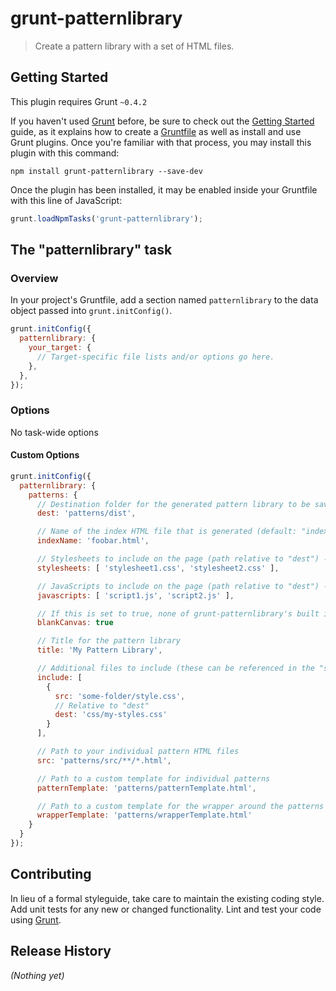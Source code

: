 # grunt-patternlibrary

> Create a pattern library with a set of HTML files.

## Getting Started
This plugin requires Grunt `~0.4.2`

If you haven't used [Grunt](http://gruntjs.com/) before, be sure to check out the [Getting Started](http://gruntjs.com/getting-started) guide, as it explains how to create a [Gruntfile](http://gruntjs.com/sample-gruntfile) as well as install and use Grunt plugins. Once you're familiar with that process, you may install this plugin with this command:

```shell
npm install grunt-patternlibrary --save-dev
```

Once the plugin has been installed, it may be enabled inside your Gruntfile with this line of JavaScript:

```js
grunt.loadNpmTasks('grunt-patternlibrary');
```

## The "patternlibrary" task

### Overview
In your project's Gruntfile, add a section named `patternlibrary` to the data object passed into `grunt.initConfig()`.

```js
grunt.initConfig({
  patternlibrary: {
    your_target: {
      // Target-specific file lists and/or options go here.
    },
  },
});
```

### Options
No task-wide options

#### Custom Options

```js
grunt.initConfig({
  patternlibrary: {
    patterns: {
      // Destination folder for the generated pattern library to be saved in
      dest: 'patterns/dist',

      // Name of the index HTML file that is generated (default: "index.html")
      indexName: 'foobar.html',

      // Stylesheets to include on the page (path relative to "dest") -- will be output in sequential order in the HEAD of the document
      stylesheets: [ 'stylesheet1.css', 'stylesheet2.css' ],

      // JavaScripts to include on the page (path relative to "dest") -- wil be output in sequential order at the bottom of the BODY tag in the document
      javascripts: [ 'script1.js', 'script2.js' ],

      // If this is set to true, none of grunt-patternlibrary's built in CSS or JS will be brought through to the output (optional)
      blankCanvas: true

      // Title for the pattern library
      title: 'My Pattern Library',

      // Additional files to include (these can be referenced in the "stylesheets" and "javascripts" options above)
      include: [
        {
          src: 'some-folder/style.css',
          // Relative to "dest"
          dest: 'css/my-styles.css'
        }
      ],

      // Path to your individual pattern HTML files
      src: 'patterns/src/**/*.html',

      // Path to a custom template for individual patterns
      patternTemplate: 'patterns/patternTemplate.html',

      // Path to a custom template for the wrapper around the patterns
      wrapperTemplate: 'patterns/wrapperTemplate.html'
    }
  }
});
```

## Contributing
In lieu of a formal styleguide, take care to maintain the existing coding style. Add unit tests for any new or changed functionality. Lint and test your code using [Grunt](http://gruntjs.com/).

## Release History
_(Nothing yet)_
